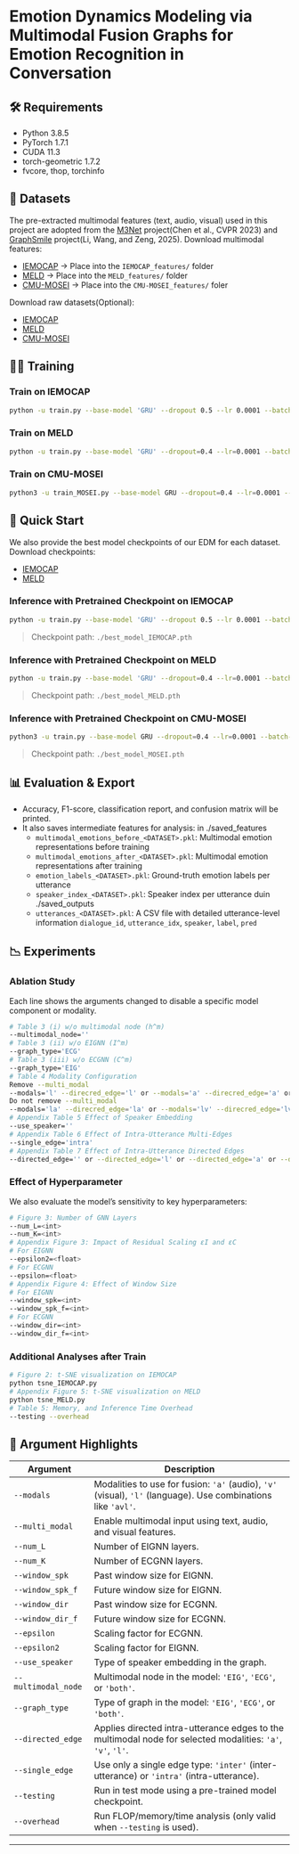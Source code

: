 # Emotion Dynamics Modeling via Multimodal Fusion Graphs for Emotion Recognition in Conversation

## 🛠️ Requirements

- Python 3.8.5
- PyTorch 1.7.1
- CUDA 11.3
- torch-geometric 1.7.2
- fvcore, thop, torchinfo

## 📁 Datasets
The pre-extracted multimodal features (text, audio, visual) used in this project are adopted from the [M3Net](https://github.com/feiyuchen7/M3NET) project(Chen et al., CVPR 2023) and [GraphSmile](https://github.com/lijfrank/GraphSmile) project(Li, Wang, and Zeng, 2025). Download multimodal features:
- [IEMOCAP](https://drive.google.com/drive/folders/1s5S1Ku679nlVZQPEfq-6LXgoN1K6Tzmz?usp=drive_link) → Place into the `IEMOCAP_features/` folder  
- [MELD](https://drive.google.com/drive/folders/1GfqY7WNVeCBWoFa_NSTalnaIgyyOVJuC?usp=drive_link) → Place into the `MELD_features/` folder
- [CMU-MOSEI](https://drive.google.com/drive/folders/1_j3w21zdYvA1yBajubXnaoIhYM22kI3P?usp=drive_link) → Place into the `CMU-MOSEI_features/` foler


Download raw datasets(Optional):
- [IEMOCAP](https://sail.usc.edu/iemocap/)
- [MELD](https://github.com/SenticNet/MELD)
- [CMU-MOSEI](http://multicomp.cs.cmu.edu/resources/cmu-mosei-dataset/)

## 🏋️‍♀️ Training

### Train on IEMOCAP
```bash
python -u train.py --base-model 'GRU' --dropout 0.5 --lr 0.0001 --batch-size=32 --epochs=60 --multi_modal --mm_fusion_mthd='concat_DHT' --modals='avl' --Dataset='IEMOCAP' --norm BN --num_L=6 --num_K=3 --window_spk=10 --window_spk_f=-1 --window_dir=1 --window_dir_f=-1 --epsilon2=1 --epsilon=1 --use_speaker='bh' --multimodal_node='both' --graph_type='both' --directed_edge='avl' --single_edge=''
```

### Train on MELD
```bash
python -u train.py --base-model 'GRU' --dropout=0.4 --lr=0.0001 --batch-size 32 --epochs=6 --multi_modal --mm_fusion_mthd='concat_DHT' --modals='avl' --Dataset='MELD' --norm BN --num_L=1 --num_K=1 --window_spk=3 --window_spk_f=1 --window_dir=8 --window_dir_f=6 --epsilon2=0.1 --epsilon=1.1 --use_speaker='i' --multimodal_node='both' --graph_type='both' --directed_edge='avl' --single_edge=''
```

### Train on CMU-MOSEI
```bash
python3 -u train_MOSEI.py --base-model GRU --dropout=0.4 --lr=0.0001 --batch-size 8 --epochs=30 --multi_modal --mm_fusion_mthd=concat_DHT --modals=avl --Dataset=MOSEI --norm=BN --num_L=1 --num_K=1 --window_spk=11 --window_spk_f=1 --window_dir=1 --window_dir_f=2 --epsilon=0.1 --epsilon2=0.9 --use_speaker='' --multimodal_node='both' --graph_type='both' --directed_edge='avl' --single_edge=''
```

## 🚀 Quick Start
We also provide the best model checkpoints of our EDM for each dataset. Download checkpoints:
- [IEMOCAP](https://drive.google.com/file/d/1RGmLqOcXkLHCv8ibTHVYSHZa9aFoTH64/view?usp=drive_link)  
- [MELD](https://drive.google.com/file/d/1wy9mxnGHL1Mkt4napDzdoefe1MCQY6SL/view?usp=drive_link)
  

### Inference with Pretrained Checkpoint on IEMOCAP
```bash
python -u train.py --base-model 'GRU' --dropout 0.5 --lr 0.0001 --batch-size=32 --epochs=60 --multi_modal --mm_fusion_mthd='concat_DHT' --modals='avl' --Dataset='IEMOCAP' --norm BN --num_L=6 --num_K=3 --window_spk=10 --window_spk_f=-1 --window_dir=1 --window_dir_f=-1 --epsilon2=1 --epsilon=1 --use_speaker='bh' --multimodal_node='both' --graph_type='both' --directed_edge='avl' --single_edge='' --testing
```
> Checkpoint path: `./best_model_IEMOCAP.pth`

### Inference with Pretrained Checkpoint on MELD
```bash
python -u train.py --base-model 'GRU' --dropout=0.4 --lr=0.0001 --batch-size 32 --epochs=6 --multi_modal --mm_fusion_mthd='concat_DHT' --modals='avl' --Dataset='MELD' --norm BN --num_L=1 --num_K=1 --window_spk=3 --window_spk_f=1 --window_dir=8 --window_dir_f=6 --epsilon2=0.1 --epsilon=1.1 --use_speaker='i' --multimodal_node='both' --graph_type='both' --directed_edge='avl' --single_edge='' --testing
```
> Checkpoint path: `./best_model_MELD.pth`

### Inference with Pretrained Checkpoint on CMU-MOSEI
```bash
python3 -u train.py --base-model GRU --dropout=0.4 --lr=0.0001 --batch-size 8 --epochs=30 --multi_modal --mm_fusion_mthd=concat_DHT --modals=avl --Dataset=MOSEI --norm=BN --num_L=1 --num_K=1 --window_spk=11 --window_spk_f=1 --window_dir=1 --window_dir_f=2 --epsilon=0.1 --epsilon2=0.9 --use_speaker='' --multimodal_node='both' --graph_type='both' --directed_edge='avl' --single_edge=''
```
> Checkpoint path: `./best_model_MOSEI.pth`

## 📊 Evaluation & Export

- Accuracy, F1-score, classification report, and confusion matrix will be printed.
- It also saves intermediate features for analysis:
  in ./saved_features
  - `multimodal_emotions_before_<DATASET>.pkl`: Multimodal emotion representations before training
  - `multimodal_emotions_after_<DATASET>.pkl`: Multimodal emotion representations after training
  - `emotion_labels_<DATASET>.pkl`: Ground-truth emotion labels per utterance
  - `speaker_index_<DATASET>.pkl`: Speaker index per utterance
duin ./saved_outputs
  - `utterances_<DATASET>.pkl`: A CSV file with detailed utterance-level information `dialogue_id`, `utterance_idx`, `speaker`, `label`, `pred`



## 📉 Experiments
### Ablation Study
Each line shows the arguments changed to disable a specific model component or modality.
```bash
# Table 3 (i) w/o multimodal node (h^m)
--multimodal_node=''
# Table 3 (ii) w/o EIGNN (I^m)
--graph_type='ECG'
# Table 3 (iii) w/o ECGNN (C^m)
--graph_type='EIG'
# Table 4 Modality Configuration
Remove --multi_modal
--modals='l' --direcred_edge='l' or --modals='a' --direcred_edge='a' or --modals='v' --direcred_edge='v'
Do not remove --multi_modal
--modals='la' --direcred_edge='la' or --modals='lv' --direcred_edge='lv' or --modals='av' --direcred_edge='av'
# Appendix Table 5 Effect of Speaker Embedding
--use_speaker=''
# Appendix Table 6 Effect of Intra-Utterance Multi-Edges
--single_edge='intra'
# Appendix Table 7 Effect of Intra-Utterance Directed Edges
--directed_edge='' or --directed_edge='l' or --directed_edge='a' or --directed_edge='v' or --directed_edge='la' or --directed_edge='lv' or --directed_edge='av'
```

### Effect of Hyperparameter
We also evaluate the model’s sensitivity to key hyperparameters:
```bash
# Figure 3: Number of GNN Layers
--num_L=<int>
--num_K=<int>
# Appendix Figure 3: Impact of Residual Scaling εI and εC
# For EIGNN
--epsilon2=<float>
# For ECGNN
--epsilon=<float>
# Appendix Figure 4: Effect of Window Size
# For EIGNN
--window_spk=<int>
--window_spk_f=<int>
# For ECGNN
--window_dir=<int>
--window_dir_f=<int>
```

### Additional Analyses after Train
```bash
# Figure 2: t-SNE visualization on IEMOCAP
python tsne_IEMOCAP.py
# Appendix Figure 5: t-SNE visualization on MELD
python tsne_MELD.py
# Table 5: Memory, and Inference Time Overhead
--testing --overhead
``` 

## 🔧 Argument Highlights

| Argument              | Description                                                                 |
|-----------------------|-----------------------------------------------------------------------------|
| `--modals`            | Modalities to use for fusion: `'a'` (audio), `'v'` (visual), `'l'` (language). Use combinations like `'avl'`. |
| `--multi_modal`       | Enable multimodal input using text, audio, and visual features.             |
| `--num_L`             | Number of EIGNN layers.                           |
| `--num_K`             | Number of ECGNN layers.                       |
| `--window_spk`        | Past window size for EIGNN.                           |
| `--window_spk_f`      | Future window size for EIGNN.                         |
| `--window_dir`        | Past window size for ECGNN.                           |
| `--window_dir_f`      | Future window size for ECGNN.                         |
| `--epsilon`           | Scaling factor for ECGNN.                           |
| `--epsilon2`          | Scaling factor for EIGNN.                         |
| `--use_speaker`       | Type of speaker embedding in the graph.                         |
| `--multimodal_node`   | Multimodal node in the model: `'EIG'`, `'ECG'`, or `'both'`. |
| `--graph_type`        | Type of graph in the model: `'EIG'`, `'ECG'`, or `'both'`. |
| `--directed_edge`     | Applies directed intra-utterance edges to the multimodal node for selected modalities: `'a'`, `'v'`, `'l'`. |
| `--single_edge`       | Use only a single edge type: `'inter'` (inter-utterance) or `'intra'` (intra-utterance). |
| `--testing`           | Run in test mode using a pre-trained model checkpoint.                      |
| `--overhead`          | Run FLOP/memory/time analysis (only valid when `--testing` is used).        |
---
